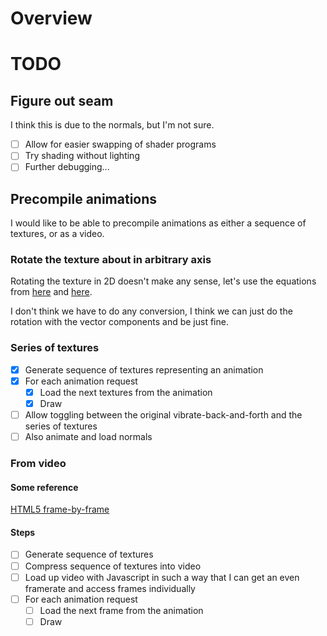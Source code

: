# Overview

# TODO

## Figure out seam 

I think this is due to the normals, but I'm not sure. 

- [ ] Allow for easier swapping of shader programs
- [ ] Try shading without lighting
- [ ] Further debugging...

## Precompile animations

I would like to be able to precompile animations as either a sequence of textures, or as a video. 

### Rotate the texture about in arbitrary axis 

Rotating the texture in 2D doesn't make any sense, let's use the equations from [here](https://math.stackexchange.com/questions/1019910/rotation-matrix-in-spherical-coordinates) and [here](https://en.wikipedia.org/wiki/Rodrigues%27_rotation_formula#Matrix_notation). 

I don't think we have to do any conversion, I think we can just do the rotation with the vector components and be just fine. 

### Series of textures

- [X] Generate sequence of textures representing an animation
- [X] For each animation request
  - [X] Load the next textures from the animation
  - [X] Draw
- [ ] Allow toggling between the original vibrate-back-and-forth and the series of textures
- [ ] Also animate and load normals

### From video

#### Some reference

[HTML5 frame-by-frame](https://stackoverflow.com/questions/4298084/html5-frame-by-frame-viewing-frame-seeking)

#### Steps

- [ ] Generate sequence of textures 
- [ ] Compress sequence of textures into video
- [ ] Load up video with Javascript in such a way that I can get an even framerate and access frames individually
- [ ] For each animation request
  - [ ] Load the next frame from the animation
  - [ ] Draw
